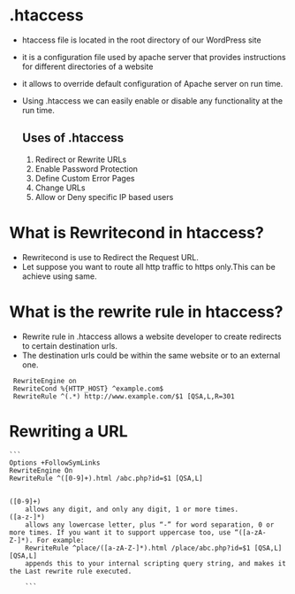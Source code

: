 # .htaccess
- htaccess file is located in the root directory of our WordPress site
- it is a configuration file used by apache server that provides instructions for 
  different directories of a website

- it allows to override default configuration of Apache server on run time.
- Using .htaccess we can easily enable or disable any functionality at the run time.

   ## Uses of .htaccess

   1. Redirect or Rewrite URLs
   2. Enable Password Protection
   3. Define Custom Error Pages
   4. Change URLs
   5.  Allow or Deny specific IP based users

# What is Rewritecond in htaccess?

   - Rewritecond is use to Redirect the Request URL.
   -  Let suppose you want to route all http traffic to https only.This can be achieve using same.

# What is the rewrite rule in htaccess?

   - Rewrite rule in .htaccess allows a website developer to create redirects to certain    destination urls. 
   - The destination urls could be within the same website or to an external one.

   ```
    RewriteEngine on 
    RewriteCond %{HTTP_HOST} ^example.com$ 
    RewriteRule ^(.*) http://www.example.com/$1 [QSA,L,R=301
   ```

# Rewriting a URL

    ```
    Options +FollowSymLinks
    RewriteEngine On
    RewriteRule ^([0-9]+).html /abc.php?id=$1 [QSA,L]


    ([0-9]+)
        allows any digit, and only any digit, 1 or more times.
    ([a-z-]*)
        allows any lowercase letter, plus “-” for word separation, 0 or more times. If you want it to support uppercase too, use “([a-zA-Z-]*). For example:
        RewriteRule ^place/([a-zA-Z-]*).html /place/abc.php?id=$1 [QSA,L]
    [QSA,L]
        appends this to your internal scripting query string, and makes it the Last rewrite rule executed.
        
        ```

